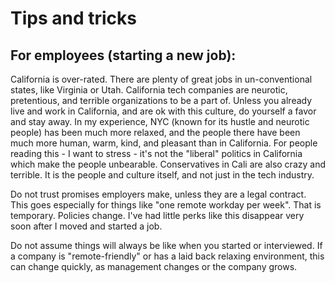 # Tips and tricks

## For employees \(starting a new job\):

California is over-rated. There are plenty of great jobs in un-conventional states, like Virginia or Utah. California tech companies are neurotic, pretentious, and terrible organizations to be a part of. Unless you already live and work in California, and are ok with this culture, do yourself a favor and stay away. In my experience, NYC \(known for its hustle and neurotic people\) has been much more relaxed, and the people there have been much more human, warm, kind, and pleasant than in California. For people reading this - I want to stress - it's not the "liberal" politics in California which make the people unbearable. Conservatives in Cali are also crazy and terrible. It is the people and culture itself, and not just in the tech industry. 

Do not trust promises employers make, unless they are a legal contract. This goes especially for things like "one remote workday per week". That is temporary. Policies change. I've had little perks like this disappear very soon after I moved and started a job. 

Do not assume things will always be like when you started or interviewed. If a company is "remote-friendly" or has a laid back relaxing environment, this can change quickly, as management changes or the company grows.





